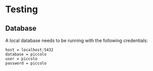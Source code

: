 # Testing

## Database

A local database needs to be running with the following credentials:

```
host = localhost:5432
database = piccolo
user = piccolo
password = piccolo
```
